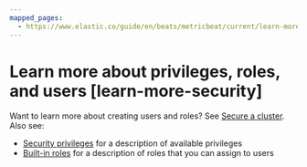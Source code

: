 ```yaml
---
mapped_pages:
  - https://www.elastic.co/guide/en/beats/metricbeat/current/learn-more-security.html
---
```


# Learn more about privileges, roles, and users [learn-more-security]

Want to learn more about creating users and roles? See [Secure a cluster](docs-content://deploy-manage/security.md). Also see:

* [Security privileges](elasticsearch://reference/elasticsearch/security-privileges.md) for a description of available privileges
* [Built-in roles](elasticsearch://reference/elasticsearch/roles.md) for a description of roles that you can assign to users

